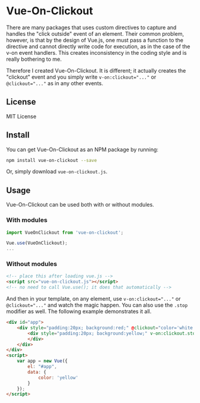 # Vue-On-Clickout

There are many packages that uses custom directives to capture and
handles the "click outside" event of an element. Their common problem,
however, is that by the design of Vue.js, one must pass a function to
the directive and cannot directly write code for execution, as in the
case of the v-on event handlers. This creates inconsistency in
the coding style and is really bothering to me.

Therefore I created Vue-On-Clickout. It is different; it actually creates the "clickout" event
and you simply write `v-on:clickout="..."` or `@clickout="..."` as in
any other events.

## License

MIT License

## Install

You can get Vue-On-Clickout as an NPM package by running:
```bash
npm install vue-on-clickout --save
```
Or, simply download `vue-on-clickout.js`.


## Usage

Vue-On-Clickout can be used both with or without modules.

### With modules

```javascript
import VueOnClickout from 'vue-on-clickout';

Vue.use(VueOnClickout);
...
```

### Without modules

```html
<!-- place this after loading vue.js -->
<script src="vue-on-clickout.js"></script>
<!-- no need to call Vue.use(); it does that automatically -->
```

And then in your template, on any element, use `v-on:clickout="..."` or `@clickout="..."` and watch the magic happen. You can also use the `.stop` modifier as well. The following example demonstrates it all.

```html
<div id="app">
	<div style="padding:20px; background:red;" @clickout="color='white'">
		<div style="padding:20px; background:yellow;" v-on:clickout.stop="color='red'" v-on:click="color='yellow'">{{color}}
		</div>
	</div>
</div>
<script>
	var app = new Vue({
		el: "#app",
		data: {
			color: 'yellow'
		}
	});
</script>
```